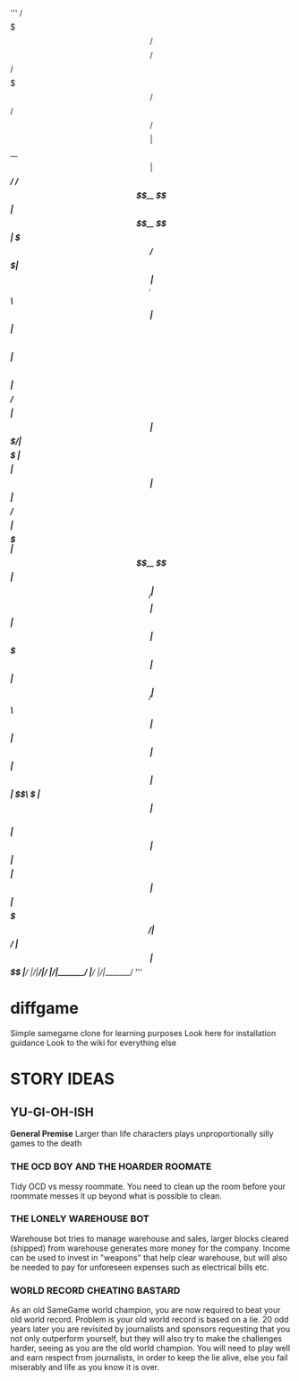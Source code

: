 '''
 /$$$$$$$  /$$$$$$$$  /$$$$$$  /$$$$$$$  /$$      /$$ /$$$$$$$$
| $$__  $$| $$_____/ /$$__  $$| $$__  $$| $$$    /$$$| $$_____/
| $$  \ $$| $$      | $$  \ $$| $$  \ $$| $$$$  /$$$$| $$      
| $$$$$$$/| $$$$$   | $$$$$$$$| $$  | $$| $$ $$/$$ $$| $$$$$   
| $$__  $$| $$__/   | $$__  $$| $$  | $$| $$  $$$| $$| $$__/   
| $$  \ $$| $$      | $$  | $$| $$  | $$| $$\  $ | $$| $$      
| $$  | $$| $$$$$$$$| $$  | $$| $$$$$$$/| $$ \/  | $$| $$$$$$$$
|__/  |__/|________/|__/  |__/|_______/ |__/     |__/|________/
'''

# diffgame
Simple samegame clone for learning purposes
Look here for installation guidance
Look to the wiki for everything else

# STORY IDEAS

## YU-GI-OH-ISH
**General Premise** Larger than life characters plays unproportionally silly games to the death

### THE OCD BOY AND THE HOARDER ROOMATE
Tidy OCD vs messy roommate. You need to clean up the room before your roommate messes it up beyond what is possible to clean.  

### THE LONELY WAREHOUSE BOT
Warehouse bot tries to manage warehouse and sales, larger blocks cleared (shipped) from warehouse generates more money for the company. Income can be used to invest in "weapons" that help clear warehouse, but will also be needed to pay for unforeseen expenses such as electrical bills etc.  

### WORLD RECORD CHEATING BASTARD
As an old SameGame world champion, you are now required to beat your old world record. Problem is your old world record is based on a lie. 20 odd years later you are revisited by journalists and sponsors requesting that you not only outperform yourself, but they will also try to make the challenges harder, seeing as you are the old world champion. You will need to play well and earn respect from journalists, in order to keep the lie alive, else you fail miserably and life as you know it is over.  

